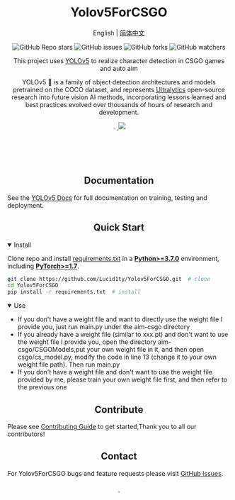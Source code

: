 <div align="center">

# Yolov5ForCSGO

English | [简体中文](https://github.com/Lucid1ty/Yolov5ForCSGO/blob/main/.github/README_cn.md)

![GitHub Repo stars](https://img.shields.io/github/stars/Lucid1ty/Yolov5ForCSGO?style=social)
![GitHub issues](https://img.shields.io/github/issues/Lucid1ty/Yolov5ForCSGO)
![GitHub forks](https://img.shields.io/github/forks/Lucid1ty/Yolov5ForCSGO?style=social)
![GitHub watchers](https://img.shields.io/github/watchers/Lucid1ty/Yolov5ForCSGO?style=social)
<div>

</div>


<p>
   This project uses <a href="https://github.com/ultralytics/yolov5">YOLOv5</a> to realize character detection in CSGO games and auto aim

YOLOv5 🚀 is a family of object detection architectures and models pretrained on the COCO dataset, and represents <a href="https://ultralytics.com">Ultralytics</a>
 open-source research into future vision AI methods, incorporating lessons learned and best practices evolved over thousands of hours of research and development.
</p>

<div align="center">
   <a href="https://github.com/Lucid1ty">
   <img src="https://github.com/ultralytics/yolov5/releases/download/v1.0/logo-social-github.png" width="2%"/>
   </a>
   <a href="https://www.oscs1024.com/project/oscs/Lucid1ty/Yolov5ForCSGO?ref=badge_small" alt="OSCS Status">
   <img src="https://www.oscs1024.com/platform/badge/Lucid1ty/Yolov5ForCSGO.svg?size=small""/>
   </a>
</div>


</div>

## <div align="center">Documentation</div>

See the [YOLOv5 Docs](https://docs.ultralytics.com) for full documentation on training, testing and deployment.

## <div align="center">Quick Start</div>

<details open>
<summary>Install</summary>

Clone repo and install [requirements.txt](https://github.com/Lucid1ty/Yolov5ForCSGO/blob/main/requirements.txt) in a
[**Python>=3.7.0**](https://www.python.org/) environment, including
[**PyTorch>=1.7**](https://pytorch.org/get-started/locally/).

```bash
git clone https://github.com/Lucid1ty/Yolov5ForCSGO.git  # clone
cd Yolov5ForCSGO
pip install -r requirements.txt  # install
```

</details>

<details open>
<summary>Use</summary>
<ul>
<li>If you don't have a weight file and want to directly use the weight file I provide you, just run main.py under the aim-csgo directory</li>
<li>If you already have a weight file (similar to xxx.pt) and don't want to use the weight file I provide you, open the directory aim-csgo/CSGOModels,put your own weight file in it, and then open csgo/cs_model.py, modify the code in line 13 (change it to your own weight file path). Then run main.py</li>
<li>If you don't have a weight file and don't want to use the weight file provided by me, please train your own weight file first, and then refer to the previous one</li>
</ul>


</details>


## <div align="center">Contribute</div>

Please see [Contributing Guide](CONTRIBUTING.md) to get started,Thank you to all our contributors!



## <div align="center">Contact</div>

For Yolov5ForCSGO bugs and feature requests please visit [GitHub Issues](https://github.com/Lucid1ty/Yolov5ForCSGO/issues).

<br>

<div align="center">
    <a href="https://github.com/Lucid1ty">
        <img src="https://github.com/ultralytics/yolov5/releases/download/v1.0/logo-social-github.png" width="3%"/>
    </a>
</div>

[assets]: https://github.com/Lucid1ty/Yolov5ForCSGO/releases
